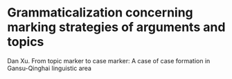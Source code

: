 Grammaticalization concerning marking strategies of arguments and topics
======

Dan Xu. From topic marker to case marker: A case of case formation in Gansu-Qinghai linguistic area

